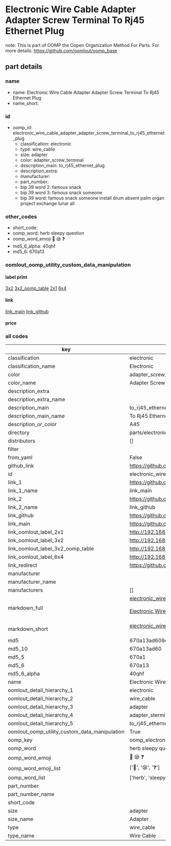 # Electronic Wire Cable Adapter Adapter Screw Terminal To Rj45 Ethernet Plug  

note: This is part of OOMP the Oopen Organization Method For Parts. For more details: https://github.com/oomlout/oomp_base

##  part details
  







### name
* name: Electronic Wire Cable Adapter Adapter Screw Terminal To Rj45 Ethernet Plug
* name_short: 
### id
* oomp_id: electronic_wire_cable_adapter_adapter_screw_terminal_to_rj45_ethernet_plug
  * classification: electronic
  * type: wire_cable
  * size: adapter
  * color: adapter_screw_terminal
  * description_main: to_rj45_ethernet_plug
  * description_extra: 
  * manufacturer: 
  * part_number: 
  * bip 39 word 2: famous snack
  * bip 39 word 3: famous snack someone
  * bip 39 word: famous snack someone install drum absent palm organ project exchange lunar all

### other_codes
* short_code: 
* oomp_word: herb sleepy question
* oomp_word_emoji :herb: :sleepy: :question:
* md5_6_alpha: 40qhf
* md5_6: 670a13






### oomlout_oomp_utility_custom_data_manipulation
#### label print
[3x2](http://192.168.1.245:1112/?label=oomp%2040qhf)
[3x2_oomp_table](http://192.168.1.108:1112/?label=oomp%2040qhf)
[2x1](http://192.168.1.242:1112/?label=oomp%2040qhf)
[6x4](http://192.168.1.55:1112/?label=oomp%2040qhf)    

#### link

[link_main](https://github.com/oomlout/oomlout_oomp_version_1_messy/tree/main/parts/electronic_wire_cable_adapter_adapter_screw_terminal_to_rj45_ethernet_plug) [link_github](https://github.com/oomlout/oomlout_oomp_version_1_messy/tree/main/parts/electronic_wire_cable_adapter_adapter_screw_terminal_to_rj45_ethernet_plug)                             

#### price







### all codes 
| key | value |  
| --- | --- |  
| classification | electronic |  
| classification_name | Electronic |  
| color | adapter_screw_terminal |  
| color_name | Adapter Screw Terminal |  
| description_extra |  |  
| description_extra_name |  |  
| description_main | to_rj45_ethernet_plug |  
| description_main_name | To Rj45 Ethernet Plug |  
| description_or_color | A45 |  
| directory | parts/electronic_wire_cable_adapter_adapter_screw_terminal_to_rj45_ethernet_plug |  
| distributors | [] |  
| filter |  |  
| from_yaml | False |  
| github_link | https://github.com/oomlout/oomlout_oomp_part_src/tree/main/parts/electronic_wire_cable_adapter_adapter_screw_terminal_to_rj45_ethernet_plug |  
| id | electronic_wire_cable_adapter_adapter_screw_terminal_to_rj45_ethernet_plug |  
| link_1 | https://github.com/oomlout/oomlout_oomp_version_1_messy/tree/main/parts/electronic_wire_cable_adapter_adapter_screw_terminal_to_rj45_ethernet_plug |  
| link_1_name | link_main |  
| link_2 | https://github.com/oomlout/oomlout_oomp_version_1_messy/tree/main/parts/electronic_wire_cable_adapter_adapter_screw_terminal_to_rj45_ethernet_plug |  
| link_2_name | link_github |  
| link_github | https://github.com/oomlout/oomlout_oomp_version_1_messy/tree/main/parts/electronic_wire_cable_adapter_adapter_screw_terminal_to_rj45_ethernet_plug |  
| link_main | https://github.com/oomlout/oomlout_oomp_version_1_messy/tree/main/parts/electronic_wire_cable_adapter_adapter_screw_terminal_to_rj45_ethernet_plug |  
| link_oomlout_label_2x1 | http://192.168.1.242:1112/?label=oomp%2040qhf |  
| link_oomlout_label_3x2 | http://192.168.1.245:1112/?label=oomp%2040qhf |  
| link_oomlout_label_3x2_oomp_table | http://192.168.1.108:1112/?label=oomp%2040qhf |  
| link_oomlout_label_6x4 | http://192.168.1.55:1112/?label=oomp%2040qhf |  
| link_redirect | https://github.com/oomlout/oomlout_oomp_version_1_messy/tree/main/parts/electronic_wire_cable_adapter_adapter_screw_terminal_to_rj45_ethernet_plug |  
| manufacturer |  |  
| manufacturer_name |  |  
| manufacturers | [] |  
| markdown_full | [electronic_wire_cable_adapter_adapter_screw_terminal_to_rj45_ethernet_plug](none)<br>[](none)<br>[Electronic Wire Cable Adapter Adapter Screw Terminal To Rj45 Ethernet Plug](none)<br><br> |  
| markdown_short | [electronic_wire_cable_adapter_adapter_screw_terminal_to_rj45_ethernet_plug](none)<br><br> |  
| md5 | 670a13ad609c73e802a1c7579e334295 |  
| md5_10 | 670a13ad60 |  
| md5_5 | 670a1 |  
| md5_6 | 670a13 |  
| md5_6_alpha | 40qhf |  
| name | Electronic Wire Cable Adapter Adapter Screw Terminal To Rj45 Ethernet Plug |  
| oomlout_detail_hierarchy_1 | electronic |  
| oomlout_detail_hierarchy_2 | wire_cable |  
| oomlout_detail_hierarchy_3 | adapter |  
| oomlout_detail_hierarchy_4 | adapter_sterminal |  
| oomlout_detail_hierarchy_5 | to_rj45_ethernet_plug |  
| oomlout_oomp_utility_custom_data_manipulation | True |  
| oomp_key | oomp_electronic_wire_cable_adapter_adapter_screw_terminal_to_rj45_ethernet_plug |  
| oomp_word | herb sleepy question |  
| oomp_word_emoji | :herb: :sleepy: :question: |  
| oomp_word_emoji_list | [':herb:', ':sleepy:', ':question:'] |  
| oomp_word_list | ['herb', 'sleepy', 'question'] |  
| part_number |  |  
| part_number_name |  |  
| short_code |  |  
| size | adapter |  
| size_name | Adapter |  
| type | wire_cable |  
| type_name | Wire Cable |  
